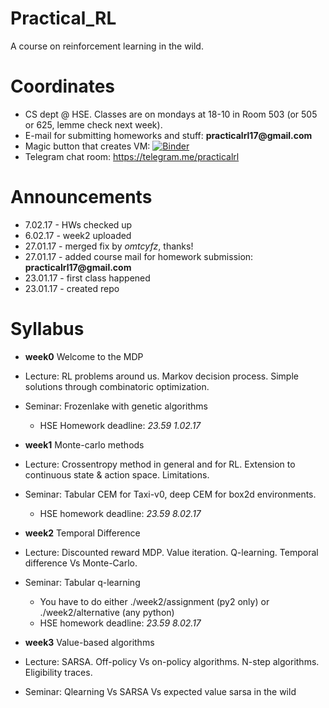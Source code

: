 # Practical_RL
A course on reinforcement learning in the wild.

# Coordinates
* CS dept @ HSE. Classes are on mondays at 18-10 in Room 503 (or 505 or 625, lemme check next week).
* E-mail for submitting homeworks and stuff: __practicalrl17@gmail.com__
* Magic button that creates VM: [![Binder](http://mybinder.org/badge.svg)](http://mybinder.org:/repo/yandexdataschool/practical_rl)
* Telegram chat room: https://telegram.me/practicalrl


# Announcements
* 7.02.17 - HWs checked up
* 6.02.17 - week2 uploaded
* 27.01.17 - merged fix by _omtcyfz_, thanks!
* 27.01.17 - added course mail for homework submission: __practicalrl17@gmail.com__
* 23.01.17 - first class happened
* 23.01.17 - created repo

# Syllabus
* __week0__ Welcome to the MDP
 * Lecture: RL problems around us. Markov decision process. Simple solutions through combinatoric optimization.
 * Seminar: Frozenlake with genetic algorithms
    * HSE Homework deadline: _23.59 1.02.17_
* __week1__ Monte-carlo methods
 * Lecture: Crossentropy method in general and for RL. Extension to continuous state & action space. Limitations.
 * Seminar: Tabular CEM for Taxi-v0, deep CEM for box2d environments.
    * HSE homework deadline: _23.59 8.02.17_
* __week2__ Temporal Difference
 * Lecture: Discounted reward MDP. Value iteration. Q-learning. Temporal difference Vs Monte-Carlo.
 * Seminar: Tabular q-learning
    * You have to do either ./week2/assignment (py2 only) or ./week2/alternative (any python)
    * HSE homework deadline: _23.59 8.02.17_

* __week3__ Value-based algorithms
 * Lecture: SARSA. Off-policy Vs on-policy algorithms. N-step algorithms. Eligibility traces.
 * Seminar: Qlearning Vs SARSA Vs expected value sarsa in the wild
 
